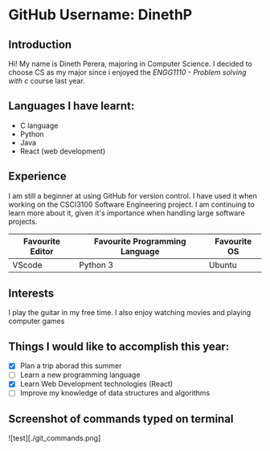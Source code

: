
# GitHub Username: DinethP

## **Introduction**
Hi! My name is Dineth Perera, majoring in Computer Science.
I decided to choose CS as my major since i enjoyed the _ENGG1110 - Problem solving with c_ course last year.

## **Languages I have learnt:**
* C language
* Python
* Java
* React (web development)

## **Experience**

I am still a beginner at using GitHub for version control. I have used it when working on the CSCI3100 Software Engineering project. I am continuing to learn more about it, given it's importance when handling large software projects.

|Favourite Editor|Favourite Programming Language|Favourite OS|
|----------------|------------------------------|------------|
|VScode          |Python 3                      |Ubuntu      |
## **Interests**
I play the guitar in my free time. I also enjoy watching movies and playing computer games

## **Things I would like to accomplish this year:**
- [x] Plan a trip aborad this summer
- [ ] Learn a new programming language 
- [x] Learn Web Development technologies (React)
- [ ] Improve my knowledge of data structures and algorithms

## Screenshot of commands typed on terminal

![test][./git_commands.png]
